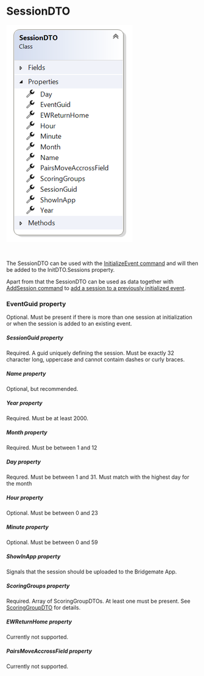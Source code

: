 # SessionDTO

![Image](<lib/SessionDTO 1.png>)

&nbsp;

The SessionDTO can be used with the [InitializeEvent command](<Overviewofcommunication.md>) and will then be added to the InitDTO.Sessions property.

Apart from that the SessionDTO can be used as data together with [AddSession command](<Overviewofcommunication.md>) to [add a session to a previously initialized event](<Addasession.md>).

### EventGuid property

Optional. Must be present if there is more than one session at initialization or when the session is added to an existing event.

##### SessionGuid property

Required. A guid uniquely defining the session. Must be exactly 32 character long, uppercase and cannot contaim dashes or curly braces.

##### Name property

Optional, but recommended.

##### Year property

Required. Must be at least 2000.

##### Month property

Required. Must be between 1 and 12

##### Day property

Requred. Must be between 1 and 31. Must match with the highest day for the month

##### Hour property

Optional. Must be between 0 and 23

##### Minute property

Optional. Must be between 0 and 59

##### ShowInApp property

Signals that the session should be uploaded to the Bridgemate App.

##### ScoringGroups property

Required. Array of ScoringGroupDTOs. At least one must be present. See [ScoringGroupDTO](<ScoringGroupDTO.md>) for details.

##### EWReturnHome property

Currently not supported.

##### PairsMoveAccrossField property

Currently not supported.

